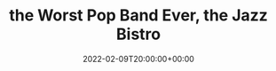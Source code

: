 ---
templateKey: event
guid: 6B1D1150-C7A4-2542-15BD-83AC10AD4D9A
date: 2022-02-09T20:00:00+00:00
eventTime: 8pm
title: the Worst Pop Band Ever, the Jazz Bistro
artist: the Worst Pop Band Ever
city: Toronto
venue: the Jazz Bistro
group: The Worst Pop Band Ever
guests: Rhonda Stakich
---